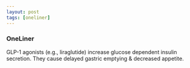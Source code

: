 ```yaml
---
layout: post
tags: [oneliner]
---
```



### OneLiner

GLP-1 agonists (e.g., liraglutide) increase glucose dependent insulin secretion. They cause delayed gastric emptying & decreased appetite.

